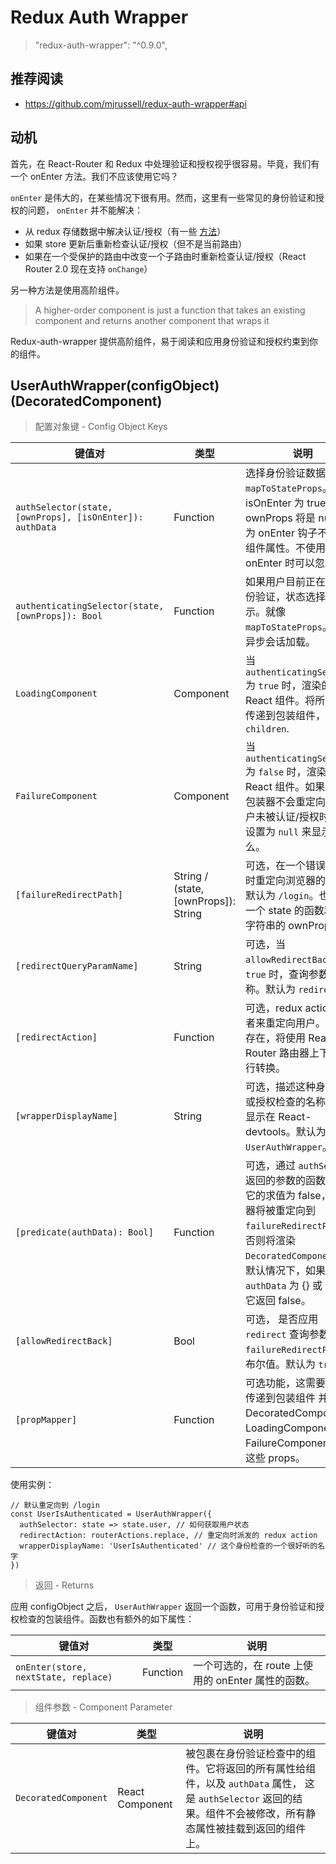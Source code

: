 # Redux Auth Wrapper

> "redux-auth-wrapper": "^0.9.0",

## 推荐阅读

- https://github.com/mjrussell/redux-auth-wrapper#api

## 动机

首先，在 React-Router 和 Redux 中处理验证和授权视乎很容易。毕竟，我们有一个 onEnter 方法。我们不应该使用它吗？

`onEnter` 是伟大的，在某些情况下很有用。然而，这里有一些常见的身份验证和授权的问题， `onEnter` 并不能解决：

- 从 redux 存储数据中解决认证/授权（有一些 [方法](https://github.com/CrocoDillon/universal-react-redux-boilerplate/blob/master/src/routes.jsx#L8)）
- 如果 store 更新后重新检查认证/授权（但不是当前路由）
- 如果在一个受保护的路由中改变一个子路由时重新检查认证/授权（React Router 2.0 现在支持 `onChange`）

另一种方法是使用高阶组件。

> A higher-order component is just a function that takes an existing component and returns another component that wraps it

Redux-auth-wrapper 提供高阶组件，易于阅读和应用身份验证和授权约束到你的组件。

## UserAuthWrapper(configObject)(DecoratedComponent)

> 配置对象键 - Config Object Keys

键值对 | 类型 | 说明
---|---|---
`authSelector(state, [ownProps], [isOnEnter]): authData` | Function | 选择身份验证数据。就像 `mapToStateProps`。 如果 isOnEnter 为 true，ownProps 将是 null 。因为 onEnter 钩子不能接收组件属性。不使用 onEnter 时可以忽略。
`authenticatingSelector(state, [ownProps]): Bool` | Function | 如果用户目前正在进行身份验证，状态选择器指示。就像 `mapToStateProps`。 用于异步会话加载。
`LoadingComponent` | Component | 当 `authenticatingSelector` 为 `true` 时，渲染的一个 React 组件。将所有属性传递到包装组件，包括 `children`.
`FailureComponent` | Component | 当 `authenticatingSelector` 为 `false` 时，渲染的一个 React 组件。如果指定，包装器不会重定向。当用户未被认证/授权时，可以设置为 `null` 来显示什么。
`[failureRedirectPath]` | String / (state, [ownProps]): String | 可选，在一个错误的检查时重定向浏览器的路径。默认为 `/login`。也可以是一个 state 的函数和返回字符串的 ownProps。
`[redirectQueryParamName]` | String |  可选，当 `allowRedirectBack` 为 `true` 时，查询参数的名称。默认为 `redirect`。
`[redirectAction]` | Function | 可选，redux action 创建者来重定向用户。如果不存在，将使用 React-Router 路由器上下文来执行转换。
`[wrapperDisplayName]` | String | 可选，描述这种身份验证或授权检查的名称。它将显示在 React-devtools。默认为 `UserAuthWrapper`。
`[predicate(authData): Bool]` | Function | 可选，通过 `authSelector` 返回的参数的函数。如果它的求值为 false，浏览器将被重定向到 `failureRedirectPath`，否则将渲染 `DecoratedComponent` 。默认情况下，如果 `authData` 为 {} 或 null，它返回 false。
`[allowRedirectBack]` | Bool | 可选， 是否应用 `redirect` 查询参数到 `failureRedirectPath` 的布尔值。默认为 `true`。
`[propMapper]` | Function | 可选功能，这需要 props 传递到包装组件 并通过 DecoratedComponent，LoadingComponent 和 FailureComponent 返回这些 props。

使用实例：

```
// 默认重定向到 /login
const UserIsAuthenticated = UserAuthWrapper({
  authSelector: state => state.user, // 如何获取用户状态
  redirectAction: routerActions.replace, // 重定向时派发的 redux action
  wrapperDisplayName: 'UserIsAuthenticated' // 这个身份检查的一个很好听的名字
})
```

> 返回 - Returns

应用 configObject 之后， `UserAuthWrapper` 返回一个函数，可用于身份验证和授权检查的包装组件。函数也有额外的如下属性：

键值对 | 类型 | 说明
---|---|---
`onEnter(store, nextState, replace)` | Function | 一个可选的，在 route 上使用的 onEnter 属性的函数。

> 组件参数 - Component Parameter

键值对 | 类型 | 说明
---|---|---
`DecoratedComponent` | React Component | 被包裹在身份验证检查中的组件。它将返回的所有属性给组件，以及 `authData` 属性， 这是 `authSelector` 返回的结果。组件不会被修改，所有静态属性被挂载到返回的组件上。
